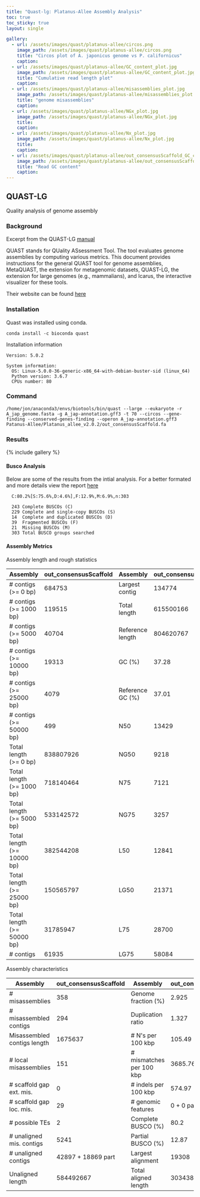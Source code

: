 ```yaml
---
title: "Quast-lg: Platanus-Allee Assembly Analysis"
toc: true
toc_sticky: true
layout: single

gallery:
  - url: /assets/images/quast/platanus-allee/circos.png
    image_path: /assets/images/quast/platanus-allee/circos.png
    title: "Circos plot of A. japonicus genome vs P. californicus"
    caption: 
  - url: /assets/images/quast/platanus-allee/GC_content_plot.jpg
    image_path: /assets/images/quast/platanus-allee/GC_content_plot.jpg
    title: "Cumulative read length plot"
    caption: 
  - url: /assets/images/quast/platanus-allee/misassemblies_plot.jpg
    image_path: /assets/images/quast/platanus-allee/misassemblies_plot.jpg
    title: "genome misassemblies"
    caption: 
  - url: /assets/images/quast/platanus-allee/NGx_plot.jpg
    image_path: /assets/images/quast/platanus-allee/NGx_plot.jpg
    title: 
    caption:
  - url: /assets/images/quast/platanus-allee/Nx_plot.jpg
    image_path: /assets/images/quast/platanus-allee/Nx_plot.jpg
    title: 
    caption: 
  - url: /assets/images/quast/platanus-allee/out_consensusScaffold_GC_content_plot.jpg
    image_path: /assets/images/quast/platanus-allee/out_consensusScaffold_GC_content_plot.jpg
    title: "Read GC content"
    caption:        
---
```


## QUAST-LG 
Quality analysis of genome assembly

### Background
Excerpt from the QUAST-LG [manual](http://cab.spbu.ru/files/quast/latest-docs/manual.html)

QUAST stands for QUality ASsessment Tool. The tool evaluates genome assemblies by computing various metrics. This document provides instructions for the general QUAST tool for genome assemblies, MetaQUAST, the extension for metagenomic datasets, QUAST-LG, the extension for large genomes (e.g., mammalians), and Icarus, the interactive visualizer for these tools.

Their website can be found [here](http://cab.spbu.ru/software/quast-lg/)

### Installation

Quast was installed using conda. 

```
conda install -c bioconda quast 
```

Installation information
```
Version: 5.0.2

System information:
  OS: Linux-5.0.0-36-generic-x86_64-with-debian-buster-sid (linux_64)
  Python version: 3.6.7
  CPUs number: 80
```

### Command   
```
/home/jon/anaconda3/envs/biotools/bin/quast --large --eukaryote -r A_jap_genome.fasta -g A_jap-annotation.gff3 -t 70 --circos --gene-finding --conserved-genes-finding --operon A_jap-annotation.gff3 Patanus-Allee/Platanus_allee_v2.0.2/out_consensusScaffold.fa
```

### Results  

{% include gallery %}


#### Busco Analysis

Below are some of the results from the intial analysis. For a better formated and more details view the report [here](/assets/images/quast/platanus-allee/report.html)

```
  C:80.2%[S:75.6%,D:4.6%],F:12.9%,M:6.9%,n:303

  243 Complete BUSCOs (C)
  229 Complete and single-copy BUSCOs (S)
  14  Complete and duplicated BUSCOs (D)
  39  Fragmented BUSCOs (F)
  21  Missing BUSCOs (M)
  303 Total BUSCO groups searched
```

#### Assembly Metrics


Assembly length and rough statistics

| Assembly                   | out_consensusScaffold | Assembly         | out_consensusScaffold | 
|----------------------------|-----------------------|------------------|-----------------------| 
| # contigs (>= 0 bp)        | 684753                | Largest contig   | 134774                | 
| # contigs (>= 1000 bp)     | 119515                | Total length     | 615500166             | 
| # contigs (>= 5000 bp)     | 40704                 | Reference length | 804620767             | 
| # contigs (>= 10000 bp)    | 19313                 | GC (%)           | 37.28                 | 
| # contigs (>= 25000 bp)    | 4079                  | Reference GC (%) | 37.01                 | 
| # contigs (>= 50000 bp)    | 499                   | N50              | 13429                 | 
| Total length (>= 0 bp)     | 838807926             | NG50             | 9218                  | 
| Total length (>= 1000 bp)  | 718140464             | N75              | 7121                  | 
| Total length (>= 5000 bp)  | 533142572             | NG75             | 3257                  | 
| Total length (>= 10000 bp) | 382544208             | L50              | 12841                 | 
| Total length (>= 25000 bp) | 150565797             | LG50             | 21371                 | 
| Total length (>= 50000 bp) | 31785947              | L75              | 28700                 | 
| # contigs                  | 61935                 | LG75             | 58084                 | 



Assembly characteristics

| Assembly                    | out_consensusScaffold | Assembly                 | out_consensusScaffold | 
|-----------------------------|-----------------------|--------------------------|-----------------------| 
| # misassemblies             | 358                   | Genome fraction (%)      | 2.925                 | 
| # misassembled contigs      | 294                   | Duplication ratio        | 1.327                 | 
| Misassembled contigs length | 1675637               | # N's per 100 kbp        | 105.49                | 
| # local misassemblies       | 151                   | # mismatches per 100 kbp | 3685.76               | 
| # scaffold gap ext. mis.    | 0                     | # indels per 100 kbp     | 574.97                | 
| # scaffold gap loc. mis.    | 29                    | # genomic features       | 0 + 0 part            | 
| # possible TEs              | 2                     | Complete BUSCO (%)       | 80.2                  | 
| # unaligned mis. contigs    | 5241                  | Partial BUSCO (%)        | 12.87                 | 
| # unaligned contigs         | 42897 + 18869 part    | Largest alignment        | 19308                 | 
| Unaligned length            | 584492667             | Total aligned length     | 30343884              | 




